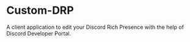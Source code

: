 # Custom-DRP
A client application to edit your Discord Rich Presence with the help of Discord Developer Portal.
